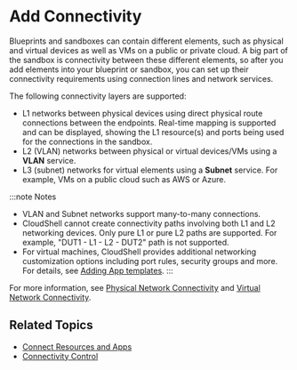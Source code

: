 # Add Connectivity

Blueprints and sandboxes can contain different elements, such as physical and virtual devices as well as VMs on a public or private cloud. A big part of the sandbox is connectivity between these different elements, so after you add elements into your blueprint or sandbox, you can set up their connectivity requirements using connection lines and network services.

The following connectivity layers are supported:

- L1 networks between physical devices using direct physical route connections between the endpoints. Real-time mapping is supported and can be displayed, showing the L1 resource(s) and ports being used for the connections in the sandbox.
- L2 (VLAN) networks between physical or virtual devices/VMs using a **VLAN** service.
- L3 (subnet) networks for virtual elements using a **Subnet** service. For example, VMs on a public cloud such as AWS or Azure.
    

:::note Notes
- VLAN and Subnet networks support many-to-many connections.
- CloudShell cannot create connectivity paths involving both L1 and L2 networking devices. Only pure L1 or pure L2 paths are supported. For example, "DUT1 - L1 - L2 - DUT2" path is not supported.
- For virtual machines, CloudShell provides additional networking customization options including port rules, security groups and more. For details, see [Adding App templates](https://help.quali.com/Online%20Help/0.0/Portal/Content/CSP/MNG/Mng-Apps.htm#Adding).
:::

For more information, see [Physical Network Connectivity](https://help.quali.com/Online%20Help/0.0/Portal/Content/CSP/LAB-MNG/Rsc-Cnct/Phys-Ntwrk-Cntnr.htm) and [Virtual Network Connectivity](https://help.quali.com/Online%20Help/0.0/Portal/Content/CSP/LAB-MNG/App-Cnct/Vir-Ntwrk-Cnct-Cntnr.htm).

## Related Topics

- [Connect Resources and Apps](https://help.quali.com/Online%20Help/0.0/Portal/Content/CSP/LAB-MNG/Sndbx-Rsrc-Cnct.htm)
- [Connectivity Control](https://help.quali.com/Online%20Help/0.0/Portal/Content/Admn/Cnct-Ctrl.htm)